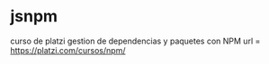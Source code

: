# jsnpm
curso de platzi gestion de dependencias y paquetes con NPM
url = https://platzi.com/cursos/npm/

